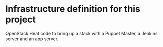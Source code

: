 # Infrastructure definition for this project

OpenStack Heat code to bring up a stack with a Puppet Master, a Jenkins server and an app server.

